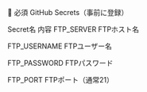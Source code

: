 🔐 必須 GitHub Secrets（事前に登録）

Secret名	内容
FTP_SERVER	FTPホスト名

FTP_USERNAME	FTPユーザー名

FTP_PASSWORD	FTPパスワード

FTP_PORT	FTPポート（通常21）

